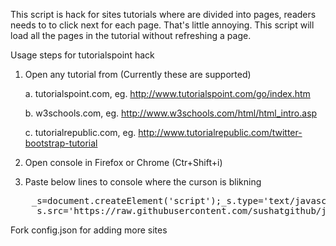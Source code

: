This script is hack for  sites tutorials where are divided into pages, readers needs to to click next for each page. That's little annoying. This script will load all the pages in the tutorial without refreshing a page.

Usage steps for tutorialspoint hack

1.  Open any tutorial from (Currently these are supported)

    a.  tutorialspoint.com, eg. http://www.tutorialspoint.com/go/index.htm
    
    b.  w3schools.com, eg. http://www.w3schools.com/html/html_intro.asp
    
    c.  tutorialrepublic.com, eg. http://www.tutorialrepublic.com/twitter-bootstrap-tutorial
    
2.  Open console in Firefox or Chrome (Ctr+Shift+i)
3.  Paste below lines to console where the curson is blikning
<pre>
    _s=document.createElement('script');_s.type='text/javascript';
    _s.src='https://raw.githubusercontent.com/sushatgithub/jshacks/master/tutorialshack.js';document.body.appendChild(_s);
</pre>

Fork config.json for adding more sites 
